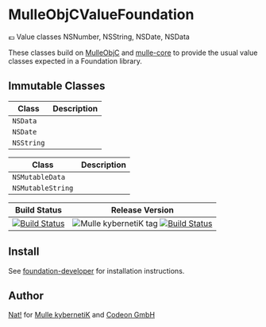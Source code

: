 # MulleObjCValueFoundation

💶 Value classes NSNumber, NSString, NSDate, NSData

These classes build on [MulleObjC](//github.com/mulle-objc/MulleObjC) and
[mulle-core](//github.com/mulle-objc/mulle-core) to provide the usual
value classes expected in a Foundation library.

## Immutable Classes

Class      | Description
-----------|-----------------
`NSData`   |
`NSDate`   |
`NSString` |

Class             | Description
------------------|-----------------
`NSMutableData`   |
`NSMutableString` |



Build Status | Release Version
-------------|-----------------------------------
[![Build Status](https://travis-ci.org/MulleFoundation/MulleObjCValueFoundation.svg?branch=release)](https://travis-ci.org/MulleFoundation/MulleObjCValueFoundation) | ![Mulle kybernetiK tag](https://img.shields.io/github/tag/MulleFoundation/MulleObjCValueFoundation.svg) [![Build Status](https://travis-ci.org/MulleFoundation/MulleObjCValueFoundation.svg?branch=release)](https://travis-ci.org/MulleFoundation/MulleObjCValueFoundation)


## Install

See [foundation-developer](//github.com//foundation-developer) for
installation instructions.


## Author

[Nat!](//www.mulle-kybernetik.com/weblog) for
[Mulle kybernetiK](//www.mulle-kybernetik.com) and
[Codeon GmbH](//www.codeon.de)

